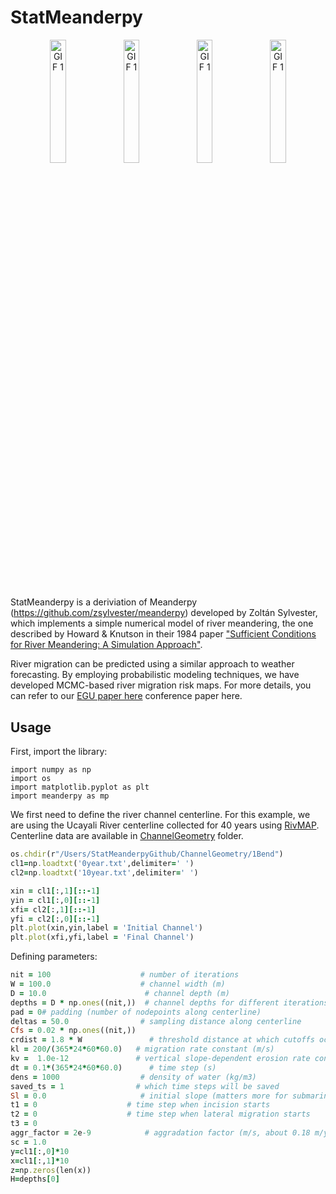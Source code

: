 # StatMeanderpy

<p align="center">
  <img src="https://github.com/snohatech/StatMeanderpy/blob/main/ReadMeFigs/1bend.gif" alt="GIF 1" width="22.5%" />
  <img src="https://github.com/snohatech/StatMeanderpy/blob/main/ReadMeFigs/2bend.gif" alt="GIF 1" width="22.5%" />
  <img src="https://github.com/snohatech/StatMeanderpy/blob/main/ReadMeFigs/3bend.gif" alt="GIF 1" width="22.5%" />
  <img src="https://github.com/snohatech/StatMeanderpy/blob/main/ReadMeFigs/4bend.gif" alt="GIF 1" width="22.5%" />
</p>

StatMeanderpy is a deriviation of Meanderpy (https://github.com/zsylvester/meanderpy) developed by Zoltán Sylvester, which  implements a simple numerical model of river meandering, the one described by Howard & Knutson in their 1984 paper ["Sufficient Conditions for River Meandering: A Simulation Approach"](https://agupubs.onlinelibrary.wiley.com/doi/abs/10.1029/WR020i011p01659).

River migration can be predicted using a similar approach to weather forecasting. By employing probabilistic modeling techniques, we have developed MCMC-based river migration risk maps. For more details, you can refer to our [EGU paper here](https://meetingorganizer.copernicus.org/EGU23/EGU23-17240.html) conference paper here.

## Usage

First, import the library:

```
import numpy as np
import os
import matplotlib.pyplot as plt
import meanderpy as mp
```

We first need to define the river channel centerline. For this example, we are using the Ucayali River centerline collected for 40 years using [RivMAP](https://agupubs.onlinelibrary.wiley.com/doi/full/10.1002/2016EA000196). Centerline data are available in [ChannelGeometry](https://github.com/snohatech/StatMeanderpy/tree/main/ChannelGeometry) folder. 

```ruby
os.chdir(r"/Users/StatMeanderpyGithub/ChannelGeometry/1Bend")
cl1=np.loadtxt('0year.txt',delimiter=' ')
cl2=np.loadtxt('10year.txt',delimiter=' ')

xin = cl1[:,1][::-1]
yin = cl1[:,0][::-1]
xfi= cl2[:,1][::-1]
yfi = cl2[:,0][::-1]
plt.plot(xin,yin,label = 'Initial Channel')
plt.plot(xfi,yfi,label = 'Final Channel')
```

Defining parameters:

```ruby
nit = 100                    # number of iterations
W = 100.0                    # channel width (m)
D = 10.0                      # channel depth (m)
depths = D * np.ones((nit,))  # channel depths for different iterations  
pad = 0# padding (number of nodepoints along centerline)
deltas = 50.0                # sampling distance along centerline           
Cfs = 0.02 * np.ones((nit,))
crdist = 1.8 * W               # threshold distance at which cutoffs occur
kl = 200/(365*24*60*60.0)   # migration rate constant (m/s)
kv =  1.0e-12               # vertical slope-dependent erosion rate constant (m/s)
dt = 0.1*(365*24*60*60.0)      # time step (s)
dens = 1000                  # density of water (kg/m3)
saved_ts = 1                # which time steps will be saved
Sl = 0.0                     # initial slope (matters more for submarine channels than rivers)
t1 = 0                    # time step when incision starts
t2 = 0                    # time step when lateral migration starts
t3 = 0     
aggr_factor = 2e-9            # aggradation factor (m/s, about 0.18 m/year, it kicks in after t3) after t3)
sc = 1.0
y=cl1[:,0]*10
x=cl1[:,1]*10
z=np.zeros(len(x))
H=depths[0]
```
